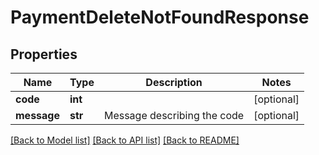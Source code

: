# PaymentDeleteNotFoundResponse

## Properties
Name | Type | Description | Notes
------------ | ------------- | ------------- | -------------
**code** | **int** |  | [optional] 
**message** | **str** | Message describing the code | [optional] 

[[Back to Model list]](../README.md#documentation-for-models) [[Back to API list]](../README.md#documentation-for-api-endpoints) [[Back to README]](../README.md)


